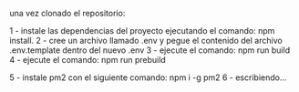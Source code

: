 una vez clonado el repositorio:


1 - instale las dependencias del proyecto ejecutando el comando: npm install.
2 - cree un archivo llamado .env y pegue el contenido del archivo .env.template dentro del nuevo .env 
3 - ejecute el comando: npm run build
4 - ejecute el comando: npm run prebuild

5 - instale pm2 con el siguiente comando: npm i -g pm2
6 - escribiendo...  